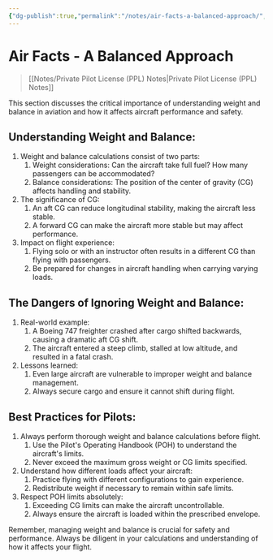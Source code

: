```yaml
---
{"dg-publish":true,"permalink":"/notes/air-facts-a-balanced-approach/","title":"Air Facts - A Balanced Approach","tags":["aviation","classnotes","air-facts"]}
---
```


# Air Facts - A Balanced Approach
> [[Notes/Private Pilot License (PPL) Notes\|Private Pilot License (PPL) Notes]]

This section discusses the critical importance of understanding weight and balance in aviation and how it affects aircraft performance and safety.

## Understanding Weight and Balance:

1. Weight and balance calculations consist of two parts:
    1. Weight considerations: Can the aircraft take full fuel? How many passengers can be accommodated?
    2. Balance considerations: The position of the center of gravity (CG) affects handling and stability.
2. The significance of CG:
    1. An aft CG can reduce longitudinal stability, making the aircraft less stable.
    2. A forward CG can make the aircraft more stable but may affect performance.
3. Impact on flight experience:
    1. Flying solo or with an instructor often results in a different CG than flying with passengers.
    2. Be prepared for changes in aircraft handling when carrying varying loads.

## The Dangers of Ignoring Weight and Balance:

1. Real-world example:
    1. A Boeing 747 freighter crashed after cargo shifted backwards, causing a dramatic aft CG shift.
    2. The aircraft entered a steep climb, stalled at low altitude, and resulted in a fatal crash.
2. Lessons learned:
    1. Even large aircraft are vulnerable to improper weight and balance management.
    2. Always secure cargo and ensure it cannot shift during flight.

## Best Practices for Pilots:

1. Always perform thorough weight and balance calculations before flight.
    1. Use the Pilot's Operating Handbook (POH) to understand the aircraft's limits.
    2. Never exceed the maximum gross weight or CG limits specified.
2. Understand how different loads affect your aircraft:
    1. Practice flying with different configurations to gain experience.
    2. Redistribute weight if necessary to remain within safe limits.
3. Respect POH limits absolutely:
    1. Exceeding CG limits can make the aircraft uncontrollable.
    2. Always ensure the aircraft is loaded within the prescribed envelope.

Remember, managing weight and balance is crucial for safety and performance. Always be diligent in your calculations and understanding of how it affects your flight.